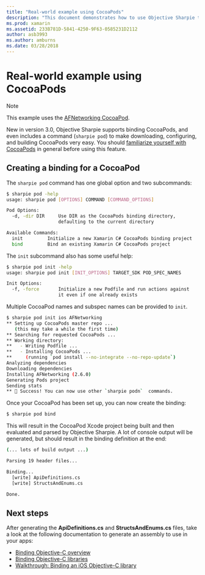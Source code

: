 ```yaml
---
title: "Real-world example using CocoaPods"
description: "This document demonstrates how to use Objective Sharpie to automatically generate the C# binding definitions from a CocoaPod."
ms.prod: xamarin
ms.assetid: 233B781D-5841-4250-9F63-0585231D2112
author: asb3993
ms.author: amburns
ms.date: 03/28/2018
---
```


# Real-world example using CocoaPods

> [!NOTE]
> This example uses the [AFNetworking CocoaPod](https://cocoapods.org/pods/AFNetworking).

New in version 3.0, Objective Sharpie supports binding CocoaPods, and even
includes a command (`sharpie pod`) to make downloading, configuring, and
building CocoaPods very easy. You should [familiarize yourself with
CocoaPods](https://cocoapods.org) in general before using this feature.

## Creating a binding for a CocoaPod

The `sharpie pod` command has one global option and two subcommands:

```bash
$ sharpie pod -help
usage: sharpie pod [OPTIONS] COMMAND [COMMAND_OPTIONS]

Pod Options:
  -d, -dir DIR     Use DIR as the CocoaPods binding directory,
                   defaulting to the current directory

Available Commands:
  init         Initialize a new Xamarin C# CocoaPods binding project
  bind         Bind an existing Xamarin C# CocoaPods project
```

The `init` subcommand also has some useful help:

```bash
$ sharpie pod init -help
usage: sharpie pod init [INIT_OPTIONS] TARGET_SDK POD_SPEC_NAMES

Init Options:
  -f, -force       Initialize a new Podfile and run actions against
                   it even if one already exists
```

Multiple CocoaPod names and subspec names can be provided to `init`.

```bash
$ sharpie pod init ios AFNetworking
** Setting up CocoaPods master repo ...
   (this may take a while the first time)
** Searching for requested CocoaPods ...
** Working directory:
**   - Writing Podfile ...
**   - Installing CocoaPods ...
**     (running `pod install --no-integrate --no-repo-update`)
Analyzing dependencies
Downloading dependencies
Installing AFNetworking (2.6.0)
Generating Pods project
Sending stats
** 🍻 Success! You can now use other `sharpie podn`  commands.
```

Once your CocoaPod has been set up, you can now create the binding:

```bash
$ sharpie pod bind
```

This will result in the CocoaPod Xcode project being built and then
evaluated and parsed by Objective Sharpie. A lot of console output will be
generated, but should result in the binding definition at the end:

```bash
(... lots of build output ...)

Parsing 19 header files...

Binding...
  [write] ApiDefinitions.cs
  [write] StructsAndEnums.cs

Done.
```

## Next steps

After generating the **ApiDefinitions.cs** and **StructsAndEnums.cs** files,
take a look at the following documentation to generate an assembly to use
in your apps:

- [Binding Objective-C overview](~/cross-platform/macios/binding/overview.md)
- [Binding Objective-C libraries](~/cross-platform/macios/binding/objective-c-libraries.md)
- [Walkthrough: Binding an iOS Objective-C library](~/ios/platform/binding-objective-c/walkthrough.md)

